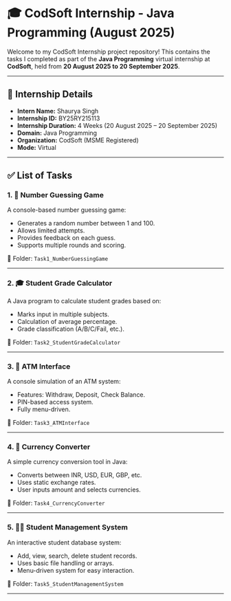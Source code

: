 # 🎓 CodSoft Internship - Java Programming (August 2025)

Welcome to my CodSoft Internship project repository! This contains the tasks I completed as part of the **Java Programming** virtual internship at **CodSoft**, held from **20 August 2025 to 20 September 2025**.

---

## 📌 Internship Details

- **Intern Name:** Shaurya Singh  
- **Internship ID:** BY25RY215113  
- **Internship Duration:** 4 Weeks (20 August 2025 – 20 September 2025)  
- **Domain:** Java Programming  
- **Organization:** CodSoft (MSME Registered)  
- **Mode:** Virtual  

---

## ✅ List of Tasks

### 1. 🎯 Number Guessing Game
A console-based number guessing game:
- Generates a random number between 1 and 100.
- Allows limited attempts.
- Provides feedback on each guess.
- Supports multiple rounds and scoring.

📁 Folder: `Task1_NumberGuessingGame`

---

### 2. 🎓 Student Grade Calculator
A Java program to calculate student grades based on:
- Marks input in multiple subjects.
- Calculation of average percentage.
- Grade classification (A/B/C/Fail, etc.).

📁 Folder: `Task2_StudentGradeCalculator`

---

### 3. 🏦 ATM Interface
A console simulation of an ATM system:
- Features: Withdraw, Deposit, Check Balance.
- PIN-based access system.
- Fully menu-driven.

📁 Folder: `Task3_ATMInterface`

---

### 4. 💱 Currency Converter
A simple currency conversion tool in Java:
- Converts between INR, USD, EUR, GBP, etc.
- Uses static exchange rates.
- User inputs amount and selects currencies.

📁 Folder: `Task4_CurrencyConverter`

---

### 5. 🧑‍🎓 Student Management System
An interactive student database system:
- Add, view, search, delete student records.
- Uses basic file handling or arrays.
- Menu-driven system for easy interaction.

📁 Folder: `Task5_StudentManagementSystem`

---
